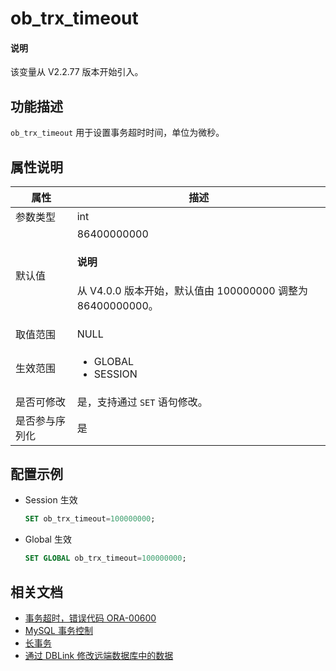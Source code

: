 # ob_trx_timeout

<main id="notice" type='explain'>
  <h4>说明</h4>
  <p>该变量从 V2.2.77 版本开始引入。</p>
</main>

## 功能描述

`ob_trx_timeout` 用于设置事务超时时间，单位为微秒。

## 属性说明

| **属性** | **描述** |
|----------|----------|
| 参数类型  | int                     |
| 默认值    | 86400000000  <main id="notice" type='explain'><h4>说明</h4><p>从 V4.0.0 版本开始，默认值由 100000000 调整为 86400000000。</p></main>    |
| 取值范围  | NULL                    |
| 生效范围  |   <ul><li>GLOBAL  </li><li>SESSION </li></ul>    |
| 是否可修改  | 是，支持通过 `SET` 语句修改。|
| 是否参与序列化 | 是                       |

## 配置示例

* Session 生效

    ```sql
    SET ob_trx_timeout=100000000;
    ```

* Global 生效

    ```sql
    SET GLOBAL ob_trx_timeout=100000000;
    ```

## 相关文档

* [事务超时，错误代码 ORA-00600](../../../../300.develop/200.application-development-of-oracle-mode/700.application-error-handling-specification-and-common-error-solutions-of-oracle-mode/200.common-errors-and-solutions-of-oracle-mode/300.transaction-timeout-with-error-code-ora-00600-of-oracle-mode.md)
* [MySQL 事务控制](../../../../700.reference/100.oceanbase-database-concepts/800.transaction-management/100.transaction/500.transaction-control/400.transactional-control-statement/100.control-mysql-transactions.md)
* [长事务](../../../../600.manage/1000.troubleshooting/600.transaction/300.long-transaction.md)
* [通过 DBLink 修改远端数据库中的数据](../../../../700.reference/300.database-object-management/200.manage-object-of-oracle-mode/1000.manage-dblink-of-oracle-mode/400.update-data-in-remote-database-by-a-dblink-of-oracle-mode.md)
